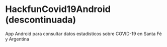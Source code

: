 # HackfunCovid19Android (descontinuada)
App Android para consultar datos estadísticos sobre COVID-19 en Santa Fé y Argentina
